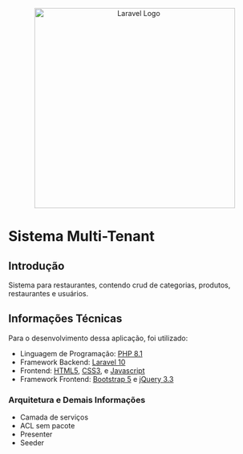 <p align="center"><a href="https://laravel.com" target="_blank"><img src="https://raw.githubusercontent.com/laravel/art/master/logo-lockup/5%20SVG/2%20CMYK/1%20Full%20Color/laravel-logolockup-cmyk-red.svg" width="400" alt="Laravel Logo"></a></p>

# Sistema Multi-Tenant

## Introdução

Sistema para restaurantes, contendo crud de categorias, produtos, restaurantes e usuários.

## Informações Técnicas

Para o desenvolvimento dessa aplicação, foi utilizado:

- Linguagem de Programação: [PHP 8.1](https://www.php.net/releases/8.1/pt_BR.php)
- Framework Backend: [Laravel 10](https://laravel.com/docs/10.x)
- Frontend: [HTML5](https://www.w3schools.com/html/default.asp), [CSS3](https://www.w3schools.com/css/), e [Javascript](https://www.w3schools.com/js/)
- Framework Frontend: [Bootstrap 5](https://getbootstrap.com/docs/5.0/getting-started/introduction/) e [jQuery 3.3](\https://api.jquery.com/)

### Arquitetura e Demais Informações

- Camada de serviços
- ACL sem pacote
- Presenter
- Seeder
